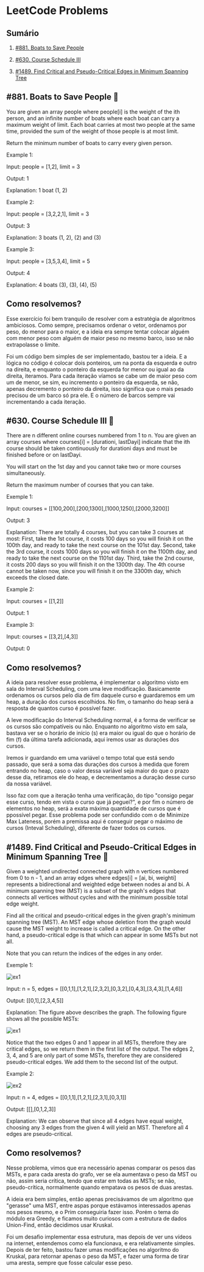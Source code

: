 # LeetCode Problems

## Sumário
1. [#881. Boats to Save People](#881-boats-to-save-people-) 

2. [#630. Course Schedule III](#630-course-schedule-iii-)

3. [#1489. Find Critical and Pseudo-Critical Edges in Minimum Spanning Tree](#1489-find-critical-and-pseudo-critical-edges-in-minimum-spanning-tree-)

## #881. Boats to Save People 🔶
You are given an array people where people[i] is the weight of the ith person, and an infinite number of boats where each boat can carry a maximum weight of limit. Each boat carries at most two people at the same time, provided the sum of the weight of those people is at most limit.

Return the minimum number of boats to carry every given person.

Example 1:

Input: people = [1,2], limit = 3

Output: 1

Explanation: 1 boat (1, 2)

Example 2:

Input: people = [3,2,2,1], limit = 3

Output: 3

Explanation: 3 boats (1, 2), (2) and (3)

Example 3:

Input: people = [3,5,3,4], limit = 5

Output: 4

Explanation: 4 boats (3), (3), (4), (5)

## Como resolvemos?
Esse exercício foi bem tranquilo de resolver com a estratégia de algoritmos ambiciosos. Como sempre, precisamos ordenar o vetor, ordenamos por peso, do menor para o maior, e a ideia era sempre tentar colocar alguém com menor peso com alguém de maior peso no mesmo barco, isso se não extrapolasse o limite.

Foi um código bem simples de ser implementado, bastou ter a ideia. E a lógica no código é colocar dois ponteiros, um na ponta da esquerda e outro na direita, e enquanto o ponteiro da esquerda for menor ou igual ao da direita, iteramos. Para cada iteração víamos se cabe um de maior peso com um de menor, se sim, eu incremento o ponteiro da esquerda, se não, apenas decremento o ponteiro da direita, isso significa que o mais pesado precisou de um barco só pra ele. E o número de barcos sempre vai incrementando a cada iteração.

## #630. Course Schedule III 🔴
There are n different online courses numbered from 1 to n. You are given an array courses where courses[i] = [durationi, lastDayi] indicate that the ith course should be taken continuously for durationi days and must be finished before or on lastDayi.

You will start on the 1st day and you cannot take two or more courses simultaneously.

Return the maximum number of courses that you can take.

Exemple 1:

Input: courses = [[100,200],[200,1300],[1000,1250],[2000,3200]]

Output: 3

Explanation: 
There are totally 4 courses, but you can take 3 courses at most:
First, take the 1st course, it costs 100 days so you will finish it on the 100th day, and ready to take the next course on the 101st day.
Second, take the 3rd course, it costs 1000 days so you will finish it on the 1100th day, and ready to take the next course on the 1101st day. 
Third, take the 2nd course, it costs 200 days so you will finish it on the 1300th day. 
The 4th course cannot be taken now, since you will finish it on the 3300th day, which exceeds the closed date.

Example 2:

Input: courses = [[1,2]]

Output: 1

Example 3:

Input: courses = [[3,2],[4,3]]

Output: 0


## Como resolvemos?
A ideia para resolver esse problema, é implementar o algoritmo visto em sala do Interval Scheduling, com uma leve modificação. Basicamente ordenamos os cursos pelo dia de fim daquele curso e guardaremos em um heap, a duração dos cursos escolhidos. No fim, o tamanho do heap será a resposta de quantos curso é possível fazer.

A leve modificação do Interval Scheduling normal, é a forma de verificar se os cursos são compatíveis ou não. Enquanto no algoritmo visto em sala, bastava ver se o horário de início (s) era maior ou igual do que o horário de fim (f) da última tarefa adicionada, aqui iremos usar as durações dos cursos. 

Iremos ir guardando em uma variável o tempo total que está sendo passado, que será a soma das durações dos cursos à medida que forem entrando no heap, caso o valor dessa variável seja maior do que o prazo desse dia, retiramos ele do heap, e decrementamos a duração desse curso da nossa variável.

Isso faz com que a iteração tenha uma verificação, do tipo "consigo pegar esse curso, tendo em vista o curso que já peguei?", e por fim o número de elementos no heap, será a exata máxima quantidade de cursos que é ppossível pegar. Esse problema pode ser confundido com o de Minimize Max Lateness, porém a premissa aqui é conseguir pegar o máximo de cursos (Inteval Scheduling), diferente de fazer todos os cursos.

## #1489. Find Critical and Pseudo-Critical Edges in Minimum Spanning Tree 🔴

Given a weighted undirected connected graph with n vertices numbered from 0 to n - 1, and an array edges where edges[i] = [ai, bi, weighti] represents a bidirectional and weighted edge between nodes ai and bi. A minimum spanning tree (MST) is a subset of the graph's edges that connects all vertices without cycles and with the minimum possible total edge weight.

Find all the critical and pseudo-critical edges in the given graph's minimum spanning tree (MST). An MST edge whose deletion from the graph would cause the MST weight to increase is called a critical edge. On the other hand, a pseudo-critical edge is that which can appear in some MSTs but not all.

Note that you can return the indices of the edges in any order.

Exemple 1:

![ex1](img/ex1_1.png)

Input: n = 5, edges = [[0,1,1],[1,2,1],[2,3,2],[0,3,2],[0,4,3],[3,4,3],[1,4,6]]

Output: [[0,1],[2,3,4,5]]

Explanation: The figure above describes the graph.
The following figure shows all the possible MSTs:

![ex1](img/ex1_2.png)

Notice that the two edges 0 and 1 appear in all MSTs, therefore they are critical edges, so we return them in the first list of the output.
The edges 2, 3, 4, and 5 are only part of some MSTs, therefore they are considered pseudo-critical edges. We add them to the second list of the output.

Example 2:

![ex2](img/ex_2.png)

Input: n = 4, edges = [[0,1,1],[1,2,1],[2,3,1],[0,3,1]]

Output: [[],[0,1,2,3]]

Explanation: We can observe that since all 4 edges have equal weight, choosing any 3 edges from the given 4 will yield an MST. Therefore all 4 edges are pseudo-critical.


## Como resolvemos?

Nesse problema, vimos que era necessário apenas comparar os pesos das MSTs, e para cada aresta do grafo, ver se ela aumentava o peso da MST ou não, assim seria crítica, tendo que estar em todas as MSTs; se não, pseudo-crítica, normalmente quando empatava os pesos de duas arestas.

A ideia era bem simples, então apenas precisávamos de um algoritmo que "gerasse" uma MST, entre aspas porque estávamos interessados apenas nos pesos mesmo, e o Prim conseguiria fazer isso. Porém o tema do módulo era Greedy, e ficamos muito curiosos com a estrutura de dados Union-Find, então decidimos usar Kruskal.

Foi um desafio implementar essa estrutura, mas depois de ver uns vídeos na internet, entendemos como ela funcionava, e era relativamente simples. Depois de ter feito, bastou fazer umas modificações no algoritmo do Kruskal, para retornar apenas o peso da MST, e fazer uma forma de tirar uma aresta, sempre que fosse calcular esse peso.
